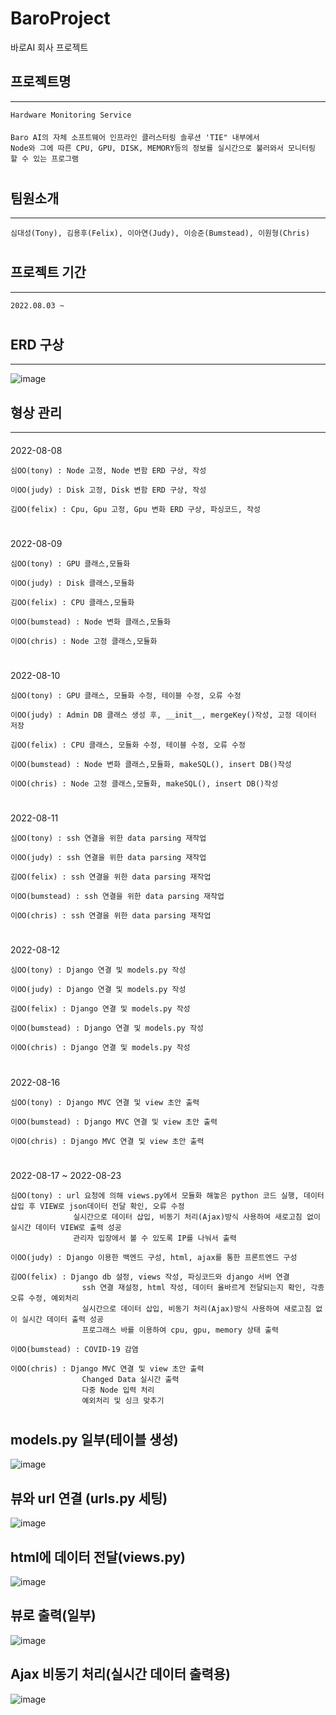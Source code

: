 # BaroProject
바로AI 회사 프로젝트

## 프로젝트명 
***
    Hardware Monitoring Service
####
    Baro AI의 자체 소프트웨어 인프라인 클러스터링 솔루션 'TIE" 내부에서 
    Node와 그에 따른 CPU, GPU, DISK, MEMORY등의 정보를 실시간으로 불러와서 모니터링 할 수 있는 프로그램
#
## 팀원소개
***
    심대성(Tony), 김용후(Felix), 이아연(Judy), 이승준(Bumstead), 이원형(Chris)
#
## 프로젝트 기간
***
    2022.08.03 ~
#

## ERD 구상
***
![image](https://user-images.githubusercontent.com/86938974/184828840-4e809d19-8a34-430c-8523-9ccdb122667d.png)
####

## 형상 관리
***
####
2022-08-08

    심OO(tony) : Node 고정, Node 변함 ERD 구상, 작성
    
    이OO(judy) : Disk 고정, Disk 변함 ERD 구상, 작성
    
    김OO(felix) : Cpu, Gpu 고정, Gpu 변화 ERD 구상, 파싱코드, 작성
#

####
2022-08-09
    
    심OO(tony) : GPU 클래스,모듈화
    
    이OO(judy) : Disk 클래스,모듈화
    
    김OO(felix) : CPU 클래스,모듈화

    이OO(bumstead) : Node 변화 클래스,모듈화

    이OO(chris) : Node 고정 클래스,모듈화
     
    
#

####
2022-08-10

    심OO(tony) : GPU 클래스, 모듈화 수정, 테이블 수정, 오류 수정
    
    이OO(judy) : Admin DB 클래스 생성 후, __init__, mergeKey()작성, 고정 데이터 저장
     
    김OO(felix) : CPU 클래스, 모듈화 수정, 테이블 수정, 오류 수정

    이OO(bumstead) : Node 변화 클래스,모듈화, makeSQL(), insert DB()작성

    이OO(chris) : Node 고정 클래스,모듈화, makeSQL(), insert DB()작성

#

####
2022-08-11 

    심OO(tony) : ssh 연결을 위한 data parsing 재작업
    
    이OO(judy) : ssh 연결을 위한 data parsing 재작업
     
    김OO(felix) : ssh 연결을 위한 data parsing 재작업

    이OO(bumstead) : ssh 연결을 위한 data parsing 재작업

    이OO(chris) : ssh 연결을 위한 data parsing 재작업

#

####
2022-08-12

    심OO(tony) : Django 연결 및 models.py 작성
    
    이OO(judy) : Django 연결 및 models.py 작성
     
    김OO(felix) : Django 연결 및 models.py 작성

    이OO(bumstead) : Django 연결 및 models.py 작성

    이OO(chris) : Django 연결 및 models.py 작성

#

####
2022-08-16

    심OO(tony) : Django MVC 연결 및 view 초안 출력 

    이OO(bumstead) : Django MVC 연결 및 view 초안 출력 

    이OO(chris) : Django MVC 연결 및 view 초안 출력 
    
#

####
2022-08-17 ~ 2022-08-23

    심OO(tony) : url 요청에 의해 views.py에서 모듈화 해놓은 python 코드 실행, 데이터 삽입 후 VIEW로 json데이터 전달 확인, 오류 수정
                  실시간으로 데이터 삽입, 비동기 처리(Ajax)방식 사용하여 새로고침 없이 실시간 데이터 VIEW로 출력 성공 
                  관리자 입장에서 볼 수 있도록 IP를 나눠서 출력

    이OO(judy) : Django 이용한 백엔드 구성, html, ajax를 통한 프론트엔드 구성

    김OO(felix) : Django db 설정, views 작성, 파싱코드와 django 서버 연결
                    ssh 연결 재설정, html 작성, 데이터 올바르게 전달되는지 확인, 각종 오류 수정, 예외처리
                    실시간으로 데이터 삽입, 비동기 처리(Ajax)방식 사용하여 새로고침 없이 실시간 데이터 출력 성공
                    프로그래스 바를 이용하여 cpu, gpu, memory 상태 출력

    이OO(bumstead) : COVID-19 감염

    이OO(chris) : Django MVC 연결 및 view 초안 출력
                    Changed Data 실시간 출력
                    다중 Node 입력 처리
                    예외처리 및 싱크 맞추기
    
#


## models.py 일부(테이블 생성)

![image](https://user-images.githubusercontent.com/86938974/184829408-c9af4e9d-b203-47a0-8ff0-9b875e973d67.png)

## 뷰와 url 연결 (urls.py 세팅)

![image](tony/image/url.png)

## html에 데이터 전달(views.py)

![image](https://user-images.githubusercontent.com/86938974/184830034-22c65fc2-dd91-48da-bf80-4a7fc961cfb2.png)

## 뷰로 출력(일부)

![image](https://user-images.githubusercontent.com/86938974/184830137-b161ace0-beb5-48ab-afa1-98410128a1ed.png)

## Ajax 비동기 처리(실시간 데이터 출력용)

![image](tony/image/ajax.png)
